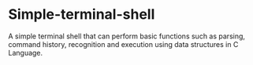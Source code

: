 # Simple-terminal-shell
A simple terminal shell that can perform basic functions such as parsing, command history, recognition and execution using data structures in C Language.
